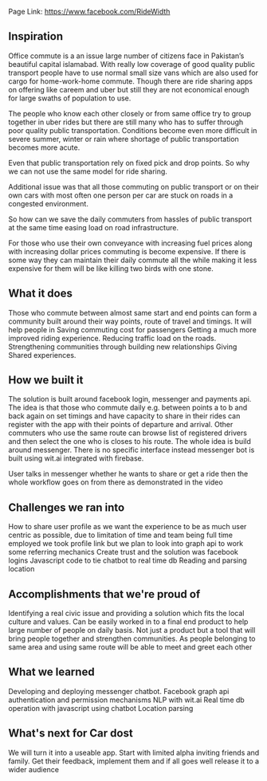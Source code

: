 
Page Link: https://www.facebook.com/RideWidth
## Inspiration
Office commute is a an issue large number of citizens face in Pakistan’s beautiful capital islamabad. With really low coverage of good quality public transport people have to use normal small size vans which are also used for cargo for home-work-home commute. Though there are ride sharing apps on offering like careem and uber but still they are not economical enough for large swaths of population to use. 

The people who know each other closely or from same office try to group together in uber rides but there are still many who has to suffer through poor quality public transportation. Conditions become even more difficult in severe summer, winter or rain where shortage of public transportation becomes more acute.

Even that public transportation rely on fixed pick and drop points. So why we can not use the same model for ride sharing.

Additional issue was that all those commuting on public transport or on their own cars with most often one person per car are stuck on roads in a congested environment.

So how can we save the daily commuters from hassles of public transport at the same time easing load on road infrastructure.

For those who use their own conveyance with increasing fuel prices along with increasing dollar prices commuting is become expensive. If there is some way they can maintain their daily commute all the while making it less expensive for them will be like killing two birds with one stone.

## What it does
Those who commute between almost same start and end points can form a community built around their way points, route of travel and timings. It will help people in
Saving commuting cost for passengers
Getting a much more improved riding experience.
Reducing traffic load on the roads.
Strengthening communities through building new relationships
Giving Shared experiences.



## How we built it
The solution is built around facebook login, messenger and payments api. The idea is that those who commute daily e.g. between points a to b and back again on set timings and have capacity to share in their rides can register with the app with their points of departure and arrival. Other commuters who use the same route can browse list of registered drivers and then select the one who is closes to his route. 
The whole idea is build around messenger. There is no specific interface instead messenger bot is built using wit.ai integrated with firebase. 

User talks in messenger whether he wants to share or get a ride then the whole workflow goes on from there as demonstrated in the video

## Challenges we ran into
How to share user profile as we want the experience to be as much user centric as possible, due to limitation of time and team being full time employed we took profile link but we plan to look into graph api to work some referring mechanics
Create trust and the solution was facebook logins
Javascript code to tie chatbot to real time db
Reading and parsing location

## Accomplishments that we're proud of
Identifying a real civic issue and providing a solution which fits the local culture and values. Can be easily worked in to a final end product to help large number of people on daily basis. Not just a product but a tool that will bring people together and strengthen communities. As people belonging to same area and using same route will be able to meet and greet each other

## What we learned
Developing and deploying messenger chatbot.
Facebook graph api authentication and permission mechanisms
NLP with wit.ai
Real time db operation with javascript using chatbot
Location parsing

## What's next for Car dost
We will turn it into a useable app. Start with limited alpha inviting friends and family. Get their feedback, implement them and if all goes well release it to a wider audience

